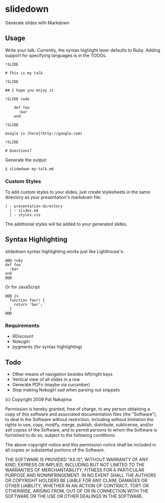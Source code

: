 # slidedown

Generate slides with Markdown

## Usage

Write your talk. Currently, the syntax highlight lexer defaults to Ruby.
Adding support for specifying languages is in the TODOs.

    !SLIDE
    
    # This is my talk
    
    !SLIDE
    
    ## I hope you enjoy it
    
    !SLIDE code
    
        def foo
          :bar
        end
    
    !SLIDE
    
    Google is [here](http://google.com)
    
    !SLIDE
    
    # Questions?

Generate the output:

    $ slidedown my-talk.md

### Custom Styles

To add custom styles to your slides, just create stylesheets in the same directory as your presentation's markdown file:

    | - presentation-directory
      | - slides.md
      | - styles.css

The additional styles will be added to your generated slides.

## Syntax Highlighting

slidedown syntax highlighting works just like Lighthouse's:

    @@@ ruby
    def foo
      :bar
    end
    @@@

Or for JavaScript

    @@@ js
      function foo() {
        return 'bar';
      }
    @@@

### Requirements

* RDiscount
* Nokogiri
* pygments (for syntax highlighting)

## Todo

* Other means of navigation besides left/right keys
* Vertical view of all slides in a row
* Generate PDFs (maybe via cucumber)
* Stop making Nokogiri sad when parsing out snippets

(c) Copyright 2009 Pat Nakajima

Permission is hereby granted, free of charge, to any person
obtaining a copy of this software and associated documentation
files (the "Software"), to deal in the Software without
restriction, including without limitation the rights to use,
copy, modify, merge, publish, distribute, sublicense, and/or sell
copies of the Software, and to permit persons to whom the
Software is furnished to do so, subject to the following
conditions:
 
The above copyright notice and this permission notice shall be
included in all copies or substantial portions of the Software.
 
THE SOFTWARE IS PROVIDED "AS IS", WITHOUT WARRANTY OF ANY KIND,
EXPRESS OR IMPLIED, INCLUDING BUT NOT LIMITED TO THE WARRANTIES
OF MERCHANTABILITY, FITNESS FOR A PARTICULAR PURPOSE AND
NONINFRINGEMENT. IN NO EVENT SHALL THE AUTHORS OR COPYRIGHT
HOLDERS BE LIABLE FOR ANY CLAIM, DAMAGES OR OTHER LIABILITY,
WHETHER IN AN ACTION OF CONTRACT, TORT OR OTHERWISE, ARISING
FROM, OUT OF OR IN CONNECTION WITH THE SOFTWARE OR THE USE OR
OTHER DEALINGS IN THE SOFTWARE.
